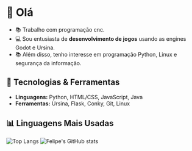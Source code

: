 # 👋 Olá
- 📚 Trabalho com programação cnc. 
- 💻 Sou entusiasta de **desenvolvimento de jogos** usando as engines Godot e Ursina.
- 📚 Além disso, tenho interesse em programação Python, Linux e segurança da informação.

## 🚀 Tecnologias & Ferramentas
- **Linguagens:** Python, HTML/CSS, JavaScript, Java
- **Ferramentas:** Ursina, Flask, Conky, Git, Linux 


## 📊 Linguagens Mais Usadas
![Top Langs](https://github-readme-stats.vercel.app/api/top-langs/?username=FelipePalagio&layout=pie&theme=radical)
![Felipe's GitHub stats](https://github-readme-stats.vercel.app/api?username=FelipePalagio&show_icons=true&theme=radical)





